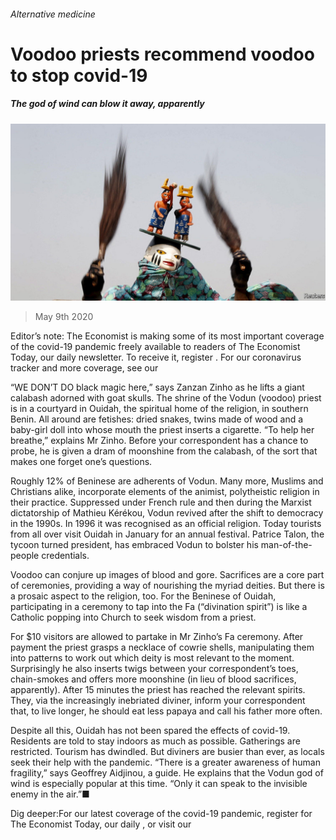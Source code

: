 ###### Alternative medicine

# Voodoo priests recommend voodoo to stop covid-19 

##### The god of wind can blow it away, apparently 

![image](images/20200509_MAP501.jpg) 

> May 9th 2020 

Editor’s note: The Economist is making some of its most important coverage of the covid-19 pandemic freely available to readers of The Economist Today, our daily newsletter. To receive it, register . For our coronavirus tracker and more coverage, see our 

“WE DON’T DO black magic here,” says Zanzan Zinho as he lifts a giant calabash adorned with goat skulls. The shrine of the Vodun (voodoo) priest is in a courtyard in Ouidah, the spiritual home of the religion, in southern Benin. All around are fetishes: dried snakes, twins made of wood and a baby-girl doll into whose mouth the priest inserts a cigarette. “To help her breathe,” explains Mr Zinho. Before your correspondent has a chance to probe, he is given a dram of moonshine from the calabash, of the sort that makes one forget one’s questions.

Roughly 12% of Beninese are adherents of Vodun. Many more, Muslims and Christians alike, incorporate elements of the animist, polytheistic religion in their practice. Suppressed under French rule and then during the Marxist dictatorship of Mathieu Kérékou, Vodun revived after the shift to democracy in the 1990s. In 1996 it was recognised as an official religion. Today tourists from all over visit Ouidah in January for an annual festival. Patrice Talon, the tycoon turned president, has embraced Vodun to bolster his man-of-the-people credentials.


Voodoo can conjure up images of blood and gore. Sacrifices are a core part of ceremonies, providing a way of nourishing the myriad deities. But there is a prosaic aspect to the religion, too. For the Beninese of Ouidah, participating in a ceremony to tap into the Fa (“divination spirit”) is like a Catholic popping into Church to seek wisdom from a priest.

For $10 visitors are allowed to partake in Mr Zinho’s Fa ceremony. After payment the priest grasps a necklace of cowrie shells, manipulating them into patterns to work out which deity is most relevant to the moment. Surprisingly he also inserts twigs between your correspondent’s toes, chain-smokes and offers more moonshine (in lieu of blood sacrifices, apparently). After 15 minutes the priest has reached the relevant spirits. They, via the increasingly inebriated diviner, inform your correspondent that, to live longer, he should eat less papaya and call his father more often.

Despite all this, Ouidah has not been spared the effects of covid-19. Residents are told to stay indoors as much as possible. Gatherings are restricted. Tourism has dwindled. But diviners are busier than ever, as locals seek their help with the pandemic. “There is a greater awareness of human fragility,” says Geoffrey Aidjinou, a guide. He explains that the Vodun god of wind is especially popular at this time. “Only it can speak to the invisible enemy in the air.”■

Dig deeper:For our latest coverage of the covid-19 pandemic, register for The Economist Today, our daily , or visit our 

